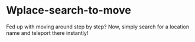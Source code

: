 # Wplace-search-to-move
Fed up with moving around step by step? Now, simply search for a location name and teleport there instantly!
